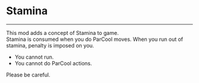 # Stamina

---
This mod adds a concept of Stamina to game.  
Stamina is consumed when you do ParCool moves. When you run out of stamina, penalty is imposed on you.

- You cannot run.
- You cannot do ParCool actions.

Please be careful.